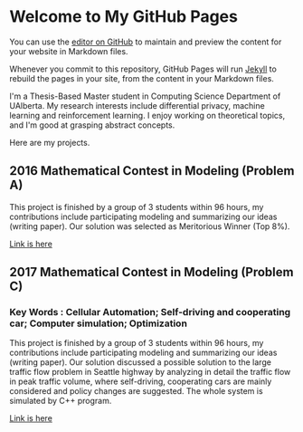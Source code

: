 # Welcome to My GitHub Pages

You can use the [editor on GitHub](https://github.com/GAOYUEtianc/gaoyue.github.com/edit/master/index.md) to maintain and preview the content for your website in Markdown files.

Whenever you commit to this repository, GitHub Pages will run [Jekyll](https://jekyllrb.com/) to rebuild the pages in your site, from the content in your Markdown files.

I'm a Thesis-Based Master student in Computing Science Department of UAlberta. My research interests include differential privacy, machine learning and reinforcement learning. I enjoy working on theoretical topics, and I'm good at grasping abstract concepts. 

Here are my projects.

## 2016 Mathematical Contest in Modeling  (Problem A)

This project is finished by a group of 3 students within 96 hours, my contributions include participating modeling and summarizing our ideas (writing paper). Our solution was selected as Meritorious Winner (Top 8%).

[Link is here](https://github.com/GAOYUEtianc/2016MCM)

## 2017 Mathematical Contest in Modeling  (Problem C)
### Key Words : Cellular Automation; Self-driving and cooperating car; Computer simulation; Optimization

This project is finished by a group of 3 students within 96 hours, my contributions include participating modeling and summarizing our ideas (writing paper). Our solution discussed a possible solution to the large traffic flow problem in Seattle highway by analyzing in detail the traffic flow in peak traffic volume, where self-driving, cooperating cars are mainly considered and policy changes are suggested. The whole system is simulated by C++ program. 

[Link is here](https://github.com/GAOYUEtianc/2016MCM)
